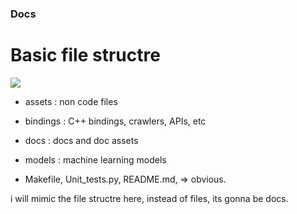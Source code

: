 ### Docs


# Basic file structre 
![](https://github.com/DisheartenedEthereal/ai/blob/master/docs/file_tree.png?raw=true)

- assets : non code files
- bindings : C++ bindings, crawlers, APIs, etc
- docs : docs and doc assets
- models : machine learning models

- Makefile, Unit_tests.py, README.md, => obvious.

i will mimic the file structre here, instead of files, its gonna be docs.
